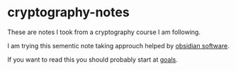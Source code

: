 # cryptography-notes

These are notes I took from a cryptography course I am following. 

I am trying this sementic note taking approuch helped by [obsidian software](https://obsidian.md).

If you want to read this you should probably start at [goals](goals.md).
